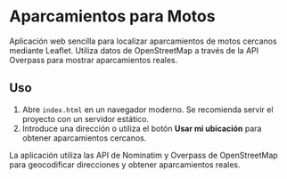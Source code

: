 # Aparcamientos para Motos

Aplicación web sencilla para localizar aparcamientos de motos cercanos mediante Leaflet. Utiliza datos de OpenStreetMap a través de la API Overpass para mostrar aparcamientos reales.

## Uso

1. Abre `index.html` en un navegador moderno. Se recomienda servir el proyecto con un servidor estático.
2. Introduce una dirección o utiliza el botón **Usar mi ubicación** para obtener aparcamientos cercanos.

La aplicación utiliza las API de Nominatim y Overpass de OpenStreetMap para geocodificar direcciones y obtener aparcamientos reales.
